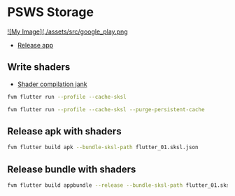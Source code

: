 # PSWS Storage

[![My Image](./assets/src/google_play.png](https://play.google.com/store/apps/details?id=com.tsiuryn.psws_storage)

- [Release app](https://docs.flutter.dev/deployment/android)

## Write shaders

- [Shader compilation jank](https://docs.flutter.dev/perf/shader)

```bash
fvm flutter run --profile --cache-sksl
```
```bash
fvm flutter run --profile --cache-sksl --purge-persistent-cache
```

## Release apk with shaders
```bash
fvm flutter build apk --bundle-sksl-path flutter_01.sksl.json
```

## Release bundle with shaders
```bash
fvm flutter build appbundle --release --bundle-sksl-path flutter_01.sksl.json
```
